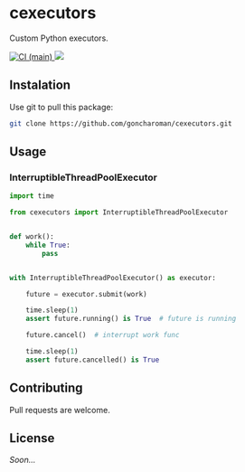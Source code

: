 # cexecutors

Custom Python executors.

<p align="left">
  <a href="https://github.com/goncharoman/cexecutors/actions/workflows/ci.yml?query=branch%3Amain" target="_blank">
    <img src="https://github.com/goncharoman/cexecutors/actions/workflows/ci.yml/badge.svg?branch=main&event=push" alt="CI (main)">
  </a>
  <a href="https://codecov.io/gh/goncharoman/cexecutors" >
    <img src="https://codecov.io/gh/goncharoman/cexecutors/branch/main/graph/badge.svg?token=JRDHLYQXFT"/>
  </a>
</p>

## Instalation

Use git to pull this package:

```bash
git clone https://github.com/goncharoman/cexecutors.git
```

## Usage

### InterruptibleThreadPoolExecutor

```python
import time

from cexecutors import InterruptibleThreadPoolExecutor


def work():
    while True:
        pass


with InterruptibleThreadPoolExecutor() as executor:

    future = executor.submit(work)

    time.sleep(1)
    assert future.running() is True  # future is running

    future.cancel()  # interrupt work func

    time.sleep(1)
    assert future.cancelled() is True
```

## Contributing

Pull requests are welcome.

## License

*Soon...*
